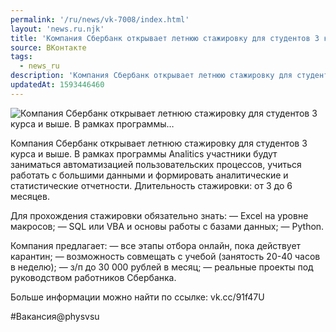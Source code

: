 ```yaml
---
permalink: '/ru/news/vk-7008/index.html'
layout: 'news.ru.njk'
title: 'Компания Сбербанк открывает летнюю стажировку для студентов 3 курса и выше. В рамках программы…'
source: ВКонтакте
tags:
  - news_ru
description: 'Компания Сбербанк открывает летнюю стажировку для студентов 3 курса и выше. В рамках программы…'
updatedAt: 1593446460
---
```

![Компания Сбербанк открывает летнюю стажировку для студентов 3 курса и выше. В рамках программы…](https://sun9-11.userapi.com/impg/c857720/v857720545/21b0c9/j9yfBhrKkqk.jpg?size=1280x720&quality=96&proxy=1&sign=ae5f0774062f7479c6005f5188e57829&c_uniq_tag=gpq7f8TzFze3kSKQZ_rB-Y6m5rePinaYVJww309Kbko&type=album)

Компания Сбербанк открывает летнюю стажировку для студентов 3 курса и выше. В рамках программы Analitics участники будут заниматься автоматизацией пользовательских процессов, учиться работать с большими данными и формировать аналитические и статистические отчетности. Длительность стажировки: от 3 до 6 месяцев.

Для прохождения стажировки обязательно знать:
— Excel на уровне макросов;
— SQL или VBA и основы работы с базами данных;
— Python.

Компания предлагает:
— все этапы отбора онлайн, пока действует карантин;
— возможность совмещать с учебой (занятость 20-40 часов в неделю);
— з/п до 30 000 рублей в месяц;
— реальные проекты под руководством работников Сбербанка.

Больше информации можно найти по ссылке: vk.cc/91f47U

#Вакансия@physvsu
